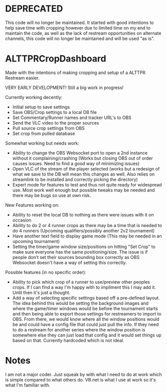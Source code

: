 # DEPRECATED

This code will no longer be maintained.  It started with good intentions to help save time with cropping however due to limited time on my end to maintain the code, as well as the lack of restream opportunities on alternate channels, this code will no longer be maintained and will be used "as is".

# ALTTPRCropDashboard

Made with the intentions of making cropping and setup of a ALTTPR Restream easier.

VERY EARLY DEVELOPMENT!  Still a big work in progress!

Currently working decently:
- Initial setup to save settings
- Save OBS/Crop settings to a local DB file
- Set Commentary/Runner names and tracker URL's to OBS
- Send the VLC video to the proper sources
- Pull source crop settings from OBS
- Set crop from pulled database

Somewhat working but needs work:
- Ability to change the OBS Websocket port to open a 2nd instance without it complaining/crashing (Works but closing OBS out of order causes issues.  Need to find a good way of minimizing issues)
- Open VLC of the stream of the player selected (works but a redesign of what we save to the DB will mean this changes as well.  Also relies on streamlink to be installed and correctly picking the directory)
- Expert mode for features to test and thus not quite ready for widespread use.  Most work well enough but possible tweaks may be needed and there may be bugs so use at own risk.

New Features working on:
- Ability to reset the local DB to nothing as there were issues with it on occasion
- Ability to do 2 or 4 runner crops as there may be a time that is needed to do 4 runners (Upcoming qualifiers/possibly another 2v2 tournament)
- Have another text field to display game mode (This may be needed in an upcoming tournament)
- Setting the timer/game window size/positions on hitting "Set Crop" to make sure everyone has the same positioning/size.  The issue is if people don't set their sources bounding box correctly as OBS Websocket doesn't have a way of setting this correctly. 

Possible features (in no specific order):
- Ability to pick which crop of a runner to use/preview other peoples crops.  If I can find a way I'm happy with to impliment this I may add it.  Until then it's just a thought.
- Add a way of selecting specific settings based off a pre-defined layout.  The idea behind this would be setting the background images and where the game/timer windows would be before the tournament starts and then being able to export those settings for restreamers to import to OBS.  From there, we would know where all the window positions would be and could have a config file that could just pull the info.  If they need to do a restream for another series where the window position is somewhere else they can just load that config and it would set things up based on that.  Currently hardcoded which is not ideal.

# Notes

I am not a major coder.  Just squeak by with what I need to do at work which is simple compared to what others do.  VB.net is what I use at work so it's what I'm familiar with.